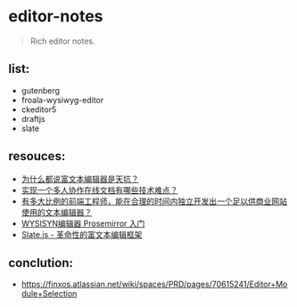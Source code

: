 # editor-notes
> Rich editor notes.

## list:
- gutenberg
- froala-wysiwyg-editor
- ckeditor5
- draftjs
- slate

## resouces:
- [为什么都说富文本编辑器是天坑？](https://www.zhihu.com/question/38699645)
- [实现一个多人协作在线文档有哪些技术难点？](https://www.zhihu.com/question/274573543/answer/377218038)
- [有多大比例的前端工程师，能在合理的时间内独立开发出一个足以供商业网站使用的文本编辑器？](https://www.zhihu.com/question/26739121)
- [WYSISYN编辑器 Prosemirror 入门](https://juejin.im/post/5a93f736f265da4e840956d4)
- [Slate.js - 革命性的富文本编辑框架](https://juejin.im/post/59e6fc9951882578d503952c)

## conclution:
- https://finxos.atlassian.net/wiki/spaces/PRD/pages/70615241/Editor+Module+Selection